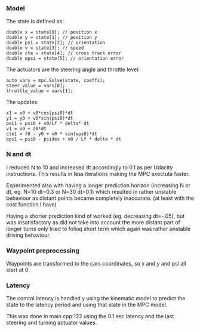 
### Model

The state is defined as:

```
double x = state[0]; // position x
double y = state[1]; // position y
double psi = state[2]; // orientation
double v = state[3]; // speed
double cte = state[4]; // cross track error
double epsi = state[5]; // orientation error
```

The actuators are the steering angle and throttle level:

```
auto vars = mpc.Solve(state, coeffs);
steer_value = vars[0];
throttle_value = vars[1];
```

The updates:

```
x1 = x0 + v0*cos(psi0)*dt
y1 = y0 + v0*sin(psi0)*dt
psi1 = psi0 + v0/Lf * delta* dt
v1 = v0 + a0*dt
cte1 = f0 - y0 + v0 * sin(eps0)*dt
eps1 = psi0 - psides + v0 / Lf * delta * dt
```


### N and dt

I reduced N to 10 and increased dt accordingly to 0.1 as per Udacity instructions. This results in less iterations making the MPC exectute faster.

Experimented also with having a longer prediction horizon (increasing N or dt, eg. N=10 dt=0.3 or N=30 dt=0.1) which resulted in rather unstable behaviour as distant points became completely inaccurate. (at least with the cost function I have)

Having a shorter prediction kind of worked (eg. decreasing dt=-.05), but was insatisfactory as did not take into account the more distant part of longer turns only tried to folloq short term which again was rather unstable driving behaviour.

### Waypoint preprocessing

Waypoints are transformed to the cars coordinates, so x and y and psi all start at 0.


### Latency

The control latency is handled y using the kinematic model to predict the state to the latency period and using that state in the MPC model.

This was done in main.cpp:122 using the 0.1 sec latency and the last steering and turning actuator values.
